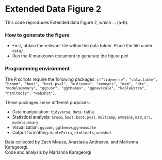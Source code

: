 # Extended Data Figure 2
This code reproduces Extended data Figure 2, which ... (a-b).

### How to generate the figure
* First, obtain the relevant file within the data folder. Place the file under `data/`
* Run the R markdown document to generate the figure plot

### Programming environment
The R scripts require the following packages: `c("tidyverse", "data.table", "broom", "boot", "boot.pval", "multcomp", "emmeans", "msm", "drc", "modelsummary", "ggpubr", "ggthemes", "ggnewscale", "kableExtra", "htmltools", "webshot")`.

These packages serve different purposes:
* Data manipulation: `tidyverse`, `data.table` 
* Statistical analysis: `broom`, `boot`, `boot.pval`, `multcomp`, `emmeans`, `msm`, `drc`, `modelsummary`  
* Visualization: `ggpubr`, `ggthemes`,`ggnewscale`
* Output formatting: `kableExtra`, `htmltools`, `webshot`

Data collected by Zach Mouza, Anastasia Andreeva, and Marianna Karageorgi.  
Code and analysis by Marianna Karageorgi
